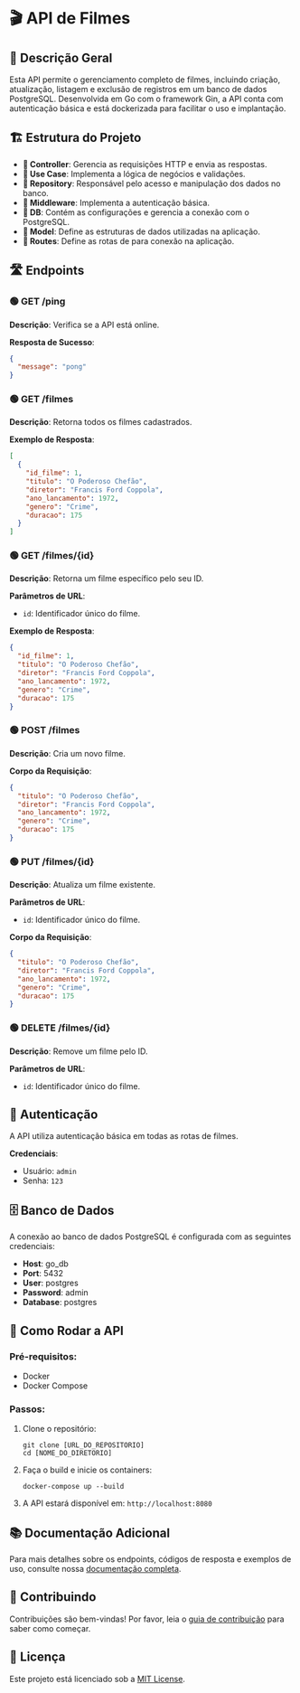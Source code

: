 # 🎬 API de Filmes

## 📝 Descrição Geral

Esta API permite o gerenciamento completo de filmes, incluindo criação, atualização, listagem e exclusão de registros em um banco de dados PostgreSQL. Desenvolvida em Go com o framework Gin, a API conta com autenticação básica e está dockerizada para facilitar o uso e implantação.

## 🏗️ Estrutura do Projeto

- **📂 Controller**: Gerencia as requisições HTTP e envia as respostas.
- **📂 Use Case**: Implementa a lógica de negócios e validações.
- **📂 Repository**: Responsável pelo acesso e manipulação dos dados no banco.
- **📂 Middleware**: Implementa a autenticação básica.
- **📂 DB**: Contém as configurações e gerencia a conexão com o PostgreSQL.
- **📂 Model**: Define as estruturas de dados utilizadas na aplicação.
- **📂 Routes**: Define as rotas de para conexão na aplicação.

## 🛣️ Endpoints

### 🟢 GET /ping

**Descrição**: Verifica se a API está online.

**Resposta de Sucesso**:
```json
{
  "message": "pong"
}
```

### 🟢 GET /filmes

**Descrição**: Retorna todos os filmes cadastrados.

**Exemplo de Resposta**:
```json
[
  {
    "id_filme": 1,
    "titulo": "O Poderoso Chefão",
    "diretor": "Francis Ford Coppola",
    "ano_lancamento": 1972,
    "genero": "Crime",
    "duracao": 175
  }
]
```

### 🟢 GET /filmes/{id}

**Descrição**: Retorna um filme específico pelo seu ID.

**Parâmetros de URL**:
- `id`: Identificador único do filme.

**Exemplo de Resposta**:
```json
{
  "id_filme": 1,
  "titulo": "O Poderoso Chefão",
  "diretor": "Francis Ford Coppola",
  "ano_lancamento": 1972,
  "genero": "Crime",
  "duracao": 175
}
```

### 🟢 POST /filmes

**Descrição**: Cria um novo filme.

**Corpo da Requisição**:
```json
{
  "titulo": "O Poderoso Chefão",
  "diretor": "Francis Ford Coppola",
  "ano_lancamento": 1972,
  "genero": "Crime",
  "duracao": 175
}
```

### 🟢 PUT /filmes/{id}

**Descrição**: Atualiza um filme existente.

**Parâmetros de URL**:
- `id`: Identificador único do filme.

**Corpo da Requisição**:
```json
{
  "titulo": "O Poderoso Chefão",
  "diretor": "Francis Ford Coppola",
  "ano_lancamento": 1972,
  "genero": "Crime",
  "duracao": 175
}
```

### 🟢 DELETE /filmes/{id}

**Descrição**: Remove um filme pelo ID.

**Parâmetros de URL**:
- `id`: Identificador único do filme.

## 🔐 Autenticação

A API utiliza autenticação básica em todas as rotas de filmes.

**Credenciais**:
- Usuário: `admin`
- Senha: `123`

## 🗄️ Banco de Dados

A conexão ao banco de dados PostgreSQL é configurada com as seguintes credenciais:

- **Host**: go_db
- **Port**: 5432
- **User**: postgres
- **Password**: admin
- **Database**: postgres

## 🚀 Como Rodar a API

### Pré-requisitos:
- Docker
- Docker Compose

### Passos:

1. Clone o repositório:
   ```
   git clone [URL_DO_REPOSITORIO]
   cd [NOME_DO_DIRETORIO]
   ```

2. Faça o build e inicie os containers:
   ```
   docker-compose up --build
   ```

3. A API estará disponível em: `http://localhost:8080`

## 📚 Documentação Adicional

Para mais detalhes sobre os endpoints, códigos de resposta e exemplos de uso, consulte nossa [documentação completa](link_para_documentacao).

## 🤝 Contribuindo

Contribuições são bem-vindas! Por favor, leia o [guia de contribuição](link_para_guia_de_contribuicao) para saber como começar.

## 📄 Licença

Este projeto está licenciado sob a [MIT License](link_para_licenca).
